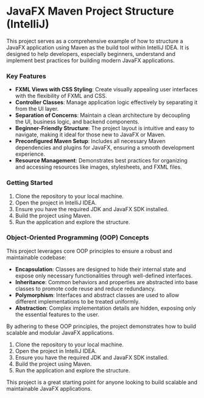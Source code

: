 # JavaFX Maven Project Structure (IntelliJ)

This project serves as a comprehensive example of how to structure a JavaFX application using Maven as the build tool within IntelliJ IDEA. It is designed to help developers, especially beginners, understand and implement best practices for building modern JavaFX applications. 

### Key Features

- **FXML Views with CSS Styling**: Create visually appealing user interfaces with the flexibility of FXML and CSS.
- **Controller Classes**: Manage application logic effectively by separating it from the UI layer.
- **Separation of Concerns**: Maintain a clean architecture by decoupling the UI, business logic, and backend components.
- **Beginner-Friendly Structure**: The project layout is intuitive and easy to navigate, making it ideal for those new to JavaFX or Maven.
- **Preconfigured Maven Setup**: Includes all necessary Maven dependencies and plugins for JavaFX, ensuring a smooth development experience.
- **Resource Management**: Demonstrates best practices for organizing and accessing resources like images, stylesheets, and FXML files.

### Getting Started

1. Clone the repository to your local machine.
2. Open the project in IntelliJ IDEA.
3. Ensure you have the required JDK and JavaFX SDK installed.
4. Build the project using Maven.
5. Run the application and explore the structure.

### Object-Oriented Programming (OOP) Concepts

This project leverages core OOP principles to ensure a robust and maintainable codebase:

- **Encapsulation**: Classes are designed to hide their internal state and expose only necessary functionalities through well-defined interfaces.
- **Inheritance**: Common behaviors and properties are abstracted into base classes to promote code reuse and reduce redundancy.
- **Polymorphism**: Interfaces and abstract classes are used to allow different implementations to be treated uniformly.
- **Abstraction**: Complex implementation details are hidden, exposing only the essential features to the user.

By adhering to these OOP principles, the project demonstrates how to build scalable and modular JavaFX applications.

1. Clone the repository to your local machine.
2. Open the project in IntelliJ IDEA.
3. Ensure you have the required JDK and JavaFX SDK installed.
4. Build the project using Maven.
5. Run the application and explore the structure.

This project is a great starting point for anyone looking to build scalable and maintainable JavaFX applications.